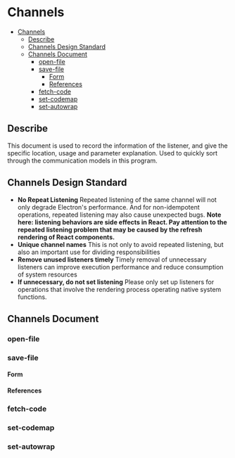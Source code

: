 

# Channels

<!-- TOC -->

- [Channels](#channels)
  - [Describe](#describe)
  - [Channels Design Standard](#channels-design-standard)
  - [Channels Document](#channels-document)
    - [open-file](#open-file)
    - [save-file](#save-file)
      - [Form](#form)
      - [References](#references)
    - [fetch-code](#fetch-code)
    - [set-codemap](#set-codemap)
    - [set-autowrap](#set-autowrap)

<!-- /TOC -->

## Describe

This document is used to record the information of the listener, and give the specific location, usage and parameter explanation. Used to quickly sort through the communication models in this program.


## Channels Design Standard

+ **No Repeat Listening** Repeated listening of the same channel will not only degrade Electron's performance. And for non-idempotent operations, repeated listening may also cause unexpected bugs. **Note here: listening behaviors are side effects in React. Pay attention to the repeated listening problem that may be caused by the refresh rendering of React components.**
+ **Unique channel names** This is not only to avoid repeated listening, but also an important use for dividing responsibilities
+ **Remove unused listeners timely** Timely removal of unnecessary listeners can improve execution performance and reduce consumption of system resources
+ **If unnecessary, do not set listening** Please only set up listeners for operations that involve the rendering process operating native system functions.

## Channels Document

### open-file

### save-file

#### Form

#### References

### fetch-code


### set-codemap


### set-autowrap
